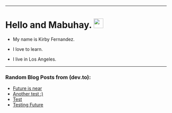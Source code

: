 
<img src="https://komarev.com/ghpvc/?username=kirbygit&style=flat-square&color=blue" alt=""/>

---
<h1>
  Hello and Mabuhay.
  <img src="https://media.giphy.com/media/hvRJCLFzcasrR4ia7z/giphy.gif" width="30px"/>
</h1>

- My name is Kirby Fernandez.

- I love to learn.

- I live in Los Angeles.

---

### Random Blog Posts from (dev.to):
<!-- BLOG-POST-LIST:START -->
- [Future is near](https://dev.to/ben/future-is-near-3efj)
- [Another test :&rpar;](https://dev.to/ben/another-test--38nf)
- [Test](https://dev.to/ben/test-5cj6)
- [Testing Future](https://dev.to/ben/testing-future-11f3)
<!-- BLOG-POST-LIST:END -->
